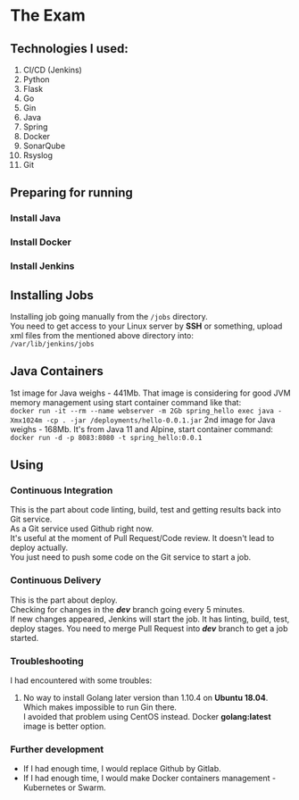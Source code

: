 # The Exam

## Technologies I used:
1. CI/CD (Jenkins)
2. Python
3. Flask
4. Go
5. Gin
6. Java
7. Spring
8. Docker
9. SonarQube
10. Rsyslog
11. Git

## Preparing for running

### Install Java

### Install Docker

### Install Jenkins

## Installing Jobs
Installing job going manually from the `/jobs` directory.  
You need to get access to your Linux server by **SSH** or something, upload xml files from the mentioned above directory into:  
`/var/lib/jenkins/jobs`

## Java Containers
1st image for Java weighs - 441Mb. That image is considering for good JVM memory management using start container command like that:  
`docker run -it --rm --name webserver -m 2Gb spring_hello exec java -Xmx1024m -cp . -jar /deployments/hello-0.0.1.jar`
2nd image for Java weighs - 168Mb. It's from Java 11 and Alpine, start container command:  
`docker run -d -p 8083:8080 -t spring_hello:0.0.1`

## Using

### Continuous Integration
This is the part about code linting, build, test and getting results back into Git service.  
As a Git service used Github right now.  
It's useful at the moment of Pull Request/Code review. It doesn't lead to deploy actually.  
You just need to push some code on the Git service to start a job.

### Continuous Delivery
This is the part about deploy.  
Checking for changes in the ***dev*** branch going every 5 minutes.  
If new changes appeared, Jenkins will start the job. It has linting, build, test, deploy stages.
You need to merge Pull Request into ***dev*** branch to get a job started.

### Troubleshooting
I had encountered with some troubles:  
1. No way to install Golang later version than 1.10.4 on **Ubuntu 18.04**. Which makes impossible to run Gin there.  
I avoided that problem using CentOS instead. Docker **golang:latest** image is better option.

### Further development
* If I had enough time, I would replace Github by Gitlab.
* If I had enough time, I would make Docker containers management - Kubernetes or Swarm.